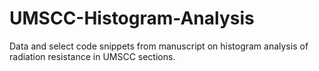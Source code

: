 # UMSCC-Histogram-Analysis
Data and select code snippets from manuscript on histogram analysis of radiation resistance in UMSCC sections.
